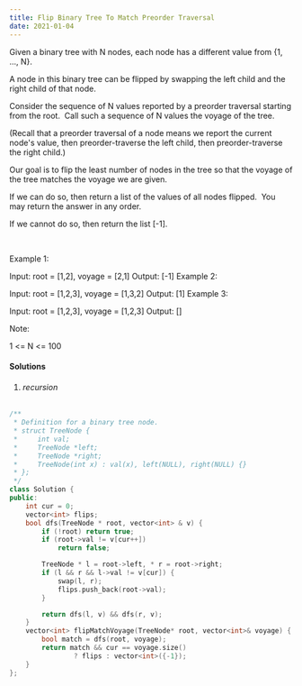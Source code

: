 ```yaml
---
title: Flip Binary Tree To Match Preorder Traversal
date: 2021-01-04
---
```

Given a binary tree with N nodes, each node has a different value from {1, ..., N}.

A node in this binary tree can be flipped by swapping the left child and the right child of that node.

Consider the sequence of N values reported by a preorder traversal starting from the root.  Call such a sequence of N values the voyage of the tree.

(Recall that a preorder traversal of a node means we report the current node's value, then preorder-traverse the left child, then preorder-traverse the right child.)

Our goal is to flip the least number of nodes in the tree so that the voyage of the tree matches the voyage we are given.

If we can do so, then return a list of the values of all nodes flipped.  You may return the answer in any order.

If we cannot do so, then return the list [-1].

 

Example 1:



Input: root = [1,2], voyage = [2,1]
Output: [-1]
Example 2:



Input: root = [1,2,3], voyage = [1,3,2]
Output: [1]
Example 3:



Input: root = [1,2,3], voyage = [1,2,3]
Output: []
 

Note:

1 <= N <= 100

#### Solutions

1. ###### recursion

```cpp
/**
 * Definition for a binary tree node.
 * struct TreeNode {
 *     int val;
 *     TreeNode *left;
 *     TreeNode *right;
 *     TreeNode(int x) : val(x), left(NULL), right(NULL) {}
 * };
 */
class Solution {
public:
    int cur = 0;
    vector<int> flips;
    bool dfs(TreeNode * root, vector<int> & v) {
        if (!root) return true;
        if (root->val != v[cur++])
            return false;

        TreeNode * l = root->left, * r = root->right;
        if (l && r && l->val != v[cur]) {
            swap(l, r);
            flips.push_back(root->val);
        }

        return dfs(l, v) && dfs(r, v);
    }
    vector<int> flipMatchVoyage(TreeNode* root, vector<int>& voyage) {
        bool match = dfs(root, voyage);
        return match && cur == voyage.size() 
                ? flips : vector<int>({-1});
    }
};
```